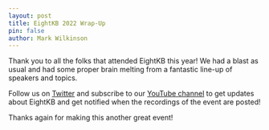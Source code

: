 ```yaml
---
layout: post
title: EightKB 2022 Wrap-Up
pin: false
author: Mark Wilkinson
---
```


Thank you to all the folks that attended EightKB this year! We had a blast as usual and had some proper brain melting from a fantastic line-up of speakers and topics. 

Follow us on [Twitter](https://twitter.com/eightkbconf) and subscribe to our [YouTube channel](https://eightkb.online/streaming) to get updates about EightKB and get notified when the recordings of the event are posted!

Thanks again for making this another great event!
